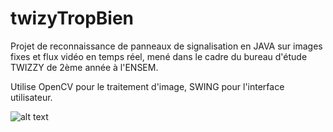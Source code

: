 # twizyTropBien
Projet de reconnaissance de panneaux de signalisation en JAVA sur images fixes et flux vidéo en temps réel, mené dans le cadre du bureau d'étude TWIZZY de 2ème année à l'ENSEM.

Utilise OpenCV pour le traitement d'image, SWING pour l'interface utilisateur.

![alt text](https://github.com/[QuentinHuan]/[twizyTropBien]/ref110.jpg?raw=true)
